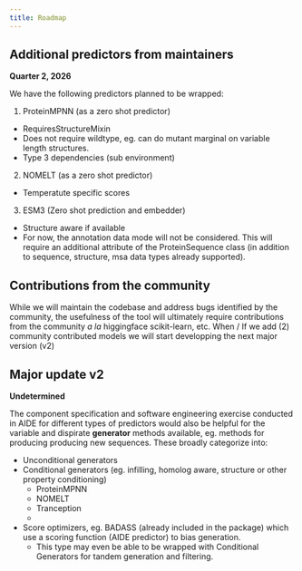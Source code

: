 ```yaml
---
title: Roadmap
---
```


## Additional predictors from maintainers
__Quarter 2, 2026__

We have the following predictors planned to be wrapped:

1. ProteinMPNN (as a zero shot predictor)
  - RequiresStructureMixin
  - Does not require wildtype, eg. can do mutant marginal on variable length structures.
  - Type 3 dependencies (sub environment)
2. NOMELT (as a zero shot predictor)
  - Temperatute specific scores
3. ESM3 (Zero shot prediction and embedder)
  - Structure aware if available
  - For now, the annotation data mode will not be considered. This will require an additional attribute of the ProteinSequence class (in addition to sequence, structure, msa data types already supported).

## Contributions from the community
While we will maintain the codebase and address bugs identified by the community, the usefulness of the tool will ultimately require contributions from the community _a la_ higgingface scikit-learn, etc. When / If we add (2) community contributed models we will start developping the next major version (v2) 

## Major update v2
__Undetermined__

The component specification and software engineering exercise conducted in AIDE for different types of predictors would also be helpful for the variable and dispirate __generator__ methods available, eg. methods for producing producing new sequences. These broadly categorize into:
- Unconditional generators
- Conditional generators (eg. infilling, homolog aware, structure or other property conditioning)
    - ProteinMPNN
    - NOMELT
    - Tranception
    - 
- Score optimizers, eg. BADASS (already included in the package) which use a scoring function (AIDE predictor) to bias generation.
    - This type may even be able to be wrapped with Conditional Generators for tandem generation and filtering.
